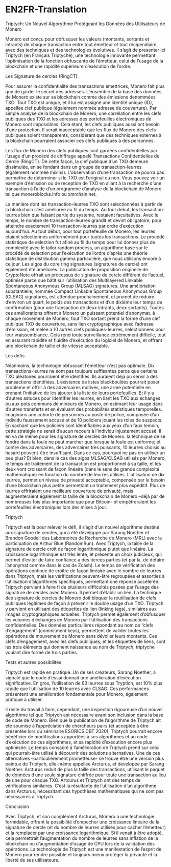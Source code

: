 # EN2FR-Translation
Triptych: Un Nouvel Algorythme Protégeant les Données des Utilisateurs de Monero

Monero est conçu pour obfusquer les valeurs (montants, sortants et intrants) de chaque transaction entre tout émetteur et tout récipendiaire, avec des techniques et des technologies évolutives.
Il s’agit de presenter ici Triptych (en Français Triptyche), une technologie innovante permettant l’optimisation de la fonction obfuscante de l’émetteur, celui de l’usage de la blockchain et une rapidité supérieure d’exécution de l’ordre.

Les Signature de cercles (RingCT)

Pour assurer la confidentialité des transactions émettrices, Monero fait plus que de garder le secret des adresses. L’ensemble de la base des données de Monero existe sur sa blockchain comme des émissions denommées TXO. Tout TXO est unique, et il lui est assigné une identité unique (ID), appellee clef publique (également nommée adresse de couverture). Par simple analyse de la blockchain de Monero, une corrélation entre les clefs publiques des TXO et les adresses des portefeuilles électroniques de Monero sont impossibles.
Cela étant, les clefs publiques aussi ont besoin d’une protection. Il serait inacceptable que les flux de Monero des clefs publiques soient transparents, considérant que des techniques externes à la blockchain pourraient associer ces clefs publiques à des personnes.

Les flux de Monero des clefs publiques sont gardées confidentielles par l’usage d’un procédé de chiffrage appelé Transactions Confidentielles de Cercle (RingCT). De cette façon, la clef publique d’un TXO demeure dissimulée, en se fondant dans un groupe de transaction-leurres (également nommée mixins). L’observation d’une transaction ne pourra pas permettre de déterminer si le TXO est l’original ou non.
Vous pouvez voir un exemple d’émission ou de reception de TXO en allant à la recherche d’une transaction à l’aide d’un programme d’analyse de la blockchain de Monero tel que moneroblocks.info ou xmrchain.net.

La manière dont les transaction-leurres TXO sont selectionnées à partir de la blockchain s’est améliorée au fil du temps. Au tout debut, les transaction-leurres bien que faisant partie du système, restaient facultatives. Avec le temps, le nombre de transaction-leurres grandit et devint obligatoire, pour atteindre exactement 10 transaction-leurres par ordre d’exécution aujourd’hui. Au tout début, pour tout portefeuille de Monero, les leurres etaient sélectionnés uniformément pour toutes les transactions. Le procédé statistique de sélection fut afiné au fil du temps pour lui donner plus de complexité avec le tailor random process, un algorithme base sur le procédé de selection pour l’exécution de l’ordre d’après une théorie statistique de distribution gamma particulière, que nous utilisons encore à ce jour.
Les algos du core ring signatures (signatures de cercle) ont également été améliorés. La publication de proposition originelle de CryptoNote offrait un processus de signature de cercle différent de l’actuel, optimisé parce que bâtit sur l’utilisation des Multilayered Linkable Spontaneous Anonymous Group (MLSAG) signatures. Une améloriation substantielle, nommée Compact Linkable Spontaneous Anonymous Group (CLSAG) signatures, est attendue prochainement, et promet de réduire d’environ un quart, le poids des transactions et d’un dixième leur temps de confirmation (pour une transaction de deux intrants, deux sortants).
Toutes ces améliorations offrent à Monero un puissant potentiel d’anonymat. à chaque movement de Monero, tout TXO sortant prend la forme d’une clef publique TXO de couverture, sans lien cryptographique avec l’adresse d’émission, et melée à 10 autres clefs publiques-leurres, selectionnées pour leur vraissemblance. Cela rend toute surveillance extrêmement difficile, tout en assurant rapidité et fluidite d’exécution du logiciel de Monero, et offrant une blockchain de taille et de vitesse acceptable.

Les défis

Néanmoins, la technologie obfuscant l’émetteur n’est pas optimale. Dix transactions-leurres ne sont pas toujours suffisantes parce que certains TXO aléatoires pourraient être  identifiés. Ils auraient déja pu  servir à des transactions identifiées. L’existence de listes blackboulées pourrait poser probleme et offrir à des adversaires motivés, une arme potentielle en prenant l’initiative de les ajouter à la liste de leurs portefeuilles. Et il y a d’autres astuces pour identifier les leurres, en liant les TXO aux échanges ou aux pots communs de mineurs de Monero, en estimant leur usage dans d’autres transferts et en évaluant des probabilités statistiques temporelles.
Imaginons une cohorte de personnes au poste de police, composée d’un individu faussement accusé et de 10 policiers jouant les roles de suspects. En sachant que les policiers sont identifiables aux yeux d’un faux temoin, cette stratégie ne serait d’aucun recours à l’individu injustement accusé.  Il en va de même  pour les signature de cercles de Monero: la technique de se fondre dans la foule ne peut marcher que lorsque la foule est uniforme; et contre des adversaires, des adversaires très puissants, 10 leurres choisis au hasard peuvent-être  insuffisant. Dans ce cas, pourquoi ne pas en utiliser un peu plus?
Et bien, dans le cas des algos MLSAG/CLSAG utilisés par Monero, le temps de traitement de la transaction est proportionnel à sa taille, et les deux vont croissant de façon linéaire (dans le sens de grande complexité mathématique) en fonction du nombre de leurres utilisés. L’utilisation de dix leurres, permet un niveau de privauté acceptable, compensée par le besoin d’une blockchain plus petite permettant un traitement plus expéditif. Plus de leurres offriraient une meilleure couverture de privauté, mais augmenteraient également la taille de la blockchain de Monero –déjà par de nombreuses fois plus importante que pour Bitcoin- et empêtreraient les portefeuilles électroniques lors des mises à jour. 

Triptych

Triptych est là pour relever le défi, il s’agit d’un nouvel algorithme destiné aux signature de cercles, qui a été développé par Sarang Noether et Brandon Goodell des Laboratoires de Recherche de Monero (MRL) avec la participation de Arthur Blue (RandomRun). Avec Triptych, la taille de la signature de cercle croît de façon logarithmique plutot que linéaire. La croissance logarithmique est très lente, et présente un choix judicieux, qui permet d’eviter de faire confiance à des tierces parties (et par la, de défaire l’anonymat comme dans le cas de Zcash). Le temps de vérification des opérations continue de croître de façon linéaire avec le nombre de leurres dans Triptych, mais les vérifications peuvent-être regroupées et assorties à l’utilisation d’algorithmes spécifiques, permettant une réponse accélérée.
Triptych parvient à faire fi de plusieurs difficultés posées par l’usage des signature de cercles avec Monero. Il permet d’établir un lien. La technique des signature de cercles de Monero doit bloquer la réutilisation de clefs publiques légitimes de façon à prévenir le double usage d’un TXO. Triptych y parvient en utilisant des étiquettes de lien (linking tags), similaires aux images cryptographiques actuelles. Triptych permet également d’obfusquer les volumes d’échanges en Monero par l’utilisation des transactions confidentielles. Des données particulières répondant au nom de “clefs d’engagement” (commitment keys), permettent de valider toutes les opérations de mouvement de Monero sans dévoiler leurs montants. Ces clefs d’engagement, avec les clefs publiques, et les étiquettes de liens, sont les trois éléments qui donnent naissance au nom de Triptych, triptyche voulant dire formé de trois parties.

Tests et autres possibilités

Triptych est rapide en pratique. Un de ses créateurs, Sarang Noether, à signalé que le code d’essai donnait une amélioration d’exécution significative. En gros, l’utilisation de 63 leurres sous Tryptich, est 10% plus rapide que l’utilisation de 10 leurres avec CLSAG. Ces performances présentent une amélioration fondamentale pour Monero, également pratique à utiliser.

Il reste du travail à faire, cependant, une inspection rigoureuse d’un nouvel algorithme tel que Triptych est nécessaire avant son inclusion dans la base de code de Monero. Bien que la publication de l’algorithme de Triptych ait été soumise à l’appréciation de chercheurs pairs (et acceptée à être  présentée lors du séminaire ESORICS CBT 2020), Triptych pourrait encore bénéficier de modifications apportées à ses algorithmes et au code d’exécution de ces algorithmes, et sa rapidité d’exécution encore plus optimisée. Le temps consacré à l’amélioration de Triptych prend sur celui qui pourrait-être  utilisé à découvrir des solutions alternatives.
Une de ces alternatives –particulièrement prometteuse- se trouve être  une version plus pointue de Triptych, elle-même  appellee Arcturus, et developée par Sarang Noether. Arcturus reduit de plus la taille des transactions, utilisant le paquet de données d’une seule signature chiffrée pour toute une transaction au lieu de une pour chaque TXO. Artcurus et Triptych ont des temps de vérifications similaires. C’est la résultante de l’utilisation d’un algorithme dans Arcturus, nécessitant des hypothèses mathématiques qui ne sont pas nécessaires à Triptych.

Conclusion

Avec Triptych, et son complément Arcturus, Monero a une technologie formidable, offrant la possibilité d’empecher une croissance linéaire de la signature de cercle (et du nombre de leurres utilisés pour cacher l’émetteur) et la remplacer par une croissance logarithmique. Si il venait à être  adopté, cela permettrait l’augmentation du nombre de leurres sans inflation de la blockchain ou d’augmentation d’usage de CPU lors de la validation des opérations. La technologie de Triptych est une manifestation de l’esprit de Monero pour rendre possible et toujours mieux protéger la privauté et la liberté de ses utilisateurs.


